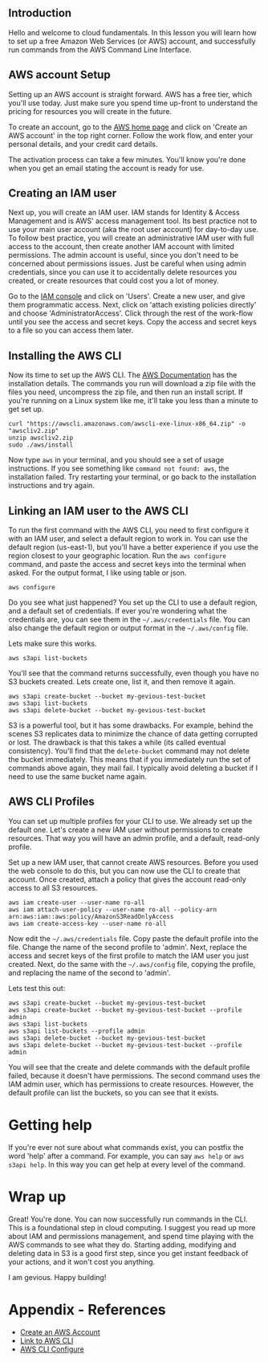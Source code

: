 ## Introduction
Hello and welcome to cloud fundamentals. In this lesson you will learn how to set up a free Amazon Web Services (or AWS) account, and successfully run commands from the AWS Command Line Interface.

## AWS account Setup
Setting up an AWS account is straight forward. AWS has a free tier, which you'll use today. Just make sure you spend time up-front to understand the pricing for resources you will create in the future.

To create an account, go to the [AWS home page](https://aws.amazon.com) and click on 'Create an AWS account' in the top right corner. Follow the work flow, and enter your personal details, and your credit card details. 

The activation process can take a few minutes. You'll know you're done when you get an email stating the account is ready for use.


## Creating an IAM user
Next up, you will create an IAM user. IAM stands for Identity & Access Management and is AWS' access management tool. Its best practice not to use your main user account (aka the root user account) for day-to-day use. To follow best practice, you will create an administrative IAM user with full access to the account, then create another IAM account with limited permissions. The admin account is useful, since you don't need to be concerned about permissions issues. Just be careful when using admin credentials, since you can use it to accidentally delete resources you created, or create resources that could cost you a lot of money.

Go to the [IAM console](https://console.aws.amazon.com/iam/home?#/users) and click on 'Users'. Create a new user, and give them programmatic access.
Next, click on 'attach existing policies directly' and choose 'AdministratorAccess'. Click through the rest of the work-flow until you see the access and secret keys.  Copy the access and secret keys to a file so you can access them later.

## Installing the AWS CLI
Now its time to set up the AWS CLI. The [AWS Documentation](https://docs.aws.amazon.com/cli/latest/userguide/install-cliv2-linux.html) has the installation details. The commands you run will download a zip file with the files you need, uncompress the zip file, and then run an install script. If you're running on a Linux system like me, it'll take you less than a minute to get set up.

```
curl "https://awscli.amazonaws.com/awscli-exe-linux-x86_64.zip" -o "awscliv2.zip"
unzip awscliv2.zip
sudo ./aws/install
```

Now type `aws` in your terminal, and you should see a set of usage instructions. If you see something like `command not found: aws`, the installation failed. Try restarting your terminal, or go back to the installation instructions and try again.

## Linking an IAM user to the AWS CLI
To run the first command with the AWS CLI, you need to first configure it with an IAM user, and select a default region to work in. You can use the default region (us-east-1), but you'll have a better experience if you use the region closest to your geographic location. Run the `aws configure` command, and paste the access and secret keys into the terminal when asked. For the output format, I like using table or json.

```
aws configure
```

Do you see what just happened? You set up the CLI to use a default region, and a default set of credentials. If ever you're wondering what the credentials are, you can see them in the `~/.aws/credentials` file. You can also change the default region or output format in the `~/.aws/config` file.

Lets make sure this works.

```
aws s3api list-buckets
```
You'll see that the command returns successfully, even though you have no S3 buckets created. Lets create one, list it, and then remove it again.

```
aws s3api create-bucket --bucket my-gevious-test-bucket
aws s3api list-buckets
aws s3api delete-bucket --bucket my-gevious-test-bucket
```

S3 is a powerful tool, but it has some drawbacks. For example, behind the scenes S3 replicates data to minimize the chance of data getting corrupted or lost. The drawback is that this takes a while (its called eventual consistency). You'll find that the `delete-bucket` command may not delete the bucket immediately. This means that if you immediately run the set of commands above again, they mail fail. I typically avoid deleting a bucket if I need to use the same bucket name again.

## AWS CLI Profiles
You can set up multiple profiles for your CLI to use. We already set up the default one. Let's create a new IAM user without permissions to create resources. That way you will have an admin profile, and a default, read-only profile.

Set up a new IAM user, that cannot create AWS resources. Before you used the web console to do this, but you can now use the CLI to create that account. Once created, attach a policy that gives the account read-only access to all S3 resources.

```
aws iam create-user --user-name ro-all
aws iam attach-user-policy --user-name ro-all --policy-arn arn:aws:iam::aws:policy/AmazonS3ReadOnlyAccess
aws iam create-access-key --user-name ro-all
```

Now edit the `~/.aws/credentials` file. Copy paste the default profile into the file. Change the name of the second profile to 'admin'. Next, replace the access and secret keys of the first profile to match the IAM user you just created. Next, do the same with the `~/.aws/config` file, copying the profile, and replacing the name of the second to 'admin'.

Lets test this out:

```
aws s3api create-bucket --bucket my-gevious-test-bucket
aws s3api create-bucket --bucket my-gevious-test-bucket --profile admin
aws s3api list-buckets
aws s3api list-buckets --profile admin
aws s3api delete-bucket --bucket my-gevious-test-bucket
aws s3api delete-bucket --bucket my-gevious-test-bucket --profile admin
```

You will see that the create and delete commands with the default profile failed, because it doesn't have permissions. The second command uses the IAM admin user, which has permissions to create resources. However, the default profile can list the buckets, so you can see that it exists.

# Getting help
If you're ever not sure about what commands exist, you can postfix the word 'help' after a command. For example, you can say `aws help` or `aws s3api help`. In this way you can get help at every level of the command.

# Wrap up
Great! You're done. You can now successfully run commands in the CLI. This is a foundational step in cloud computing. I suggest you read up more about IAM and permissions management, and spend time playing with the AWS commands to see what they do. Starting adding, modifying and deleting data in S3 is a good first step, since you get instant feedback of your actions, and it won't cost you anything.

I am gevious. Happy building!


# Appendix - References
- [Create an AWS Account](https://aws.amazon.com/premiumsupport/knowledge-center/create-and-activate-aws-account/)
- [Link to AWS CLI](https://docs.aws.amazon.com/cli/latest/userguide/install-cliv2-linux.html)
- [AWS CLI Configure](https://docs.aws.amazon.com/cli/latest/userguide/cli-configure-quickstart.html)
